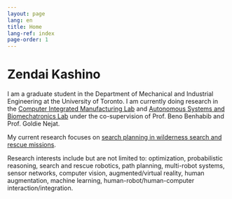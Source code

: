 ```yaml
---
layout: page
lang: en
title: Home 
lang-ref: index
page-order: 1
---
```


# Zendai Kashino

I am a graduate student in the Department of Mechanical and Industrial Engineering at the University of Toronto. I am currently doing research in the [Computer Integrated Manufacturing Lab](https://cimlab.mie.utoronto.ca/) and [Autonomous Systems and Biomechatronics Lab](http://asblab.mie.utoronto.ca/) under the co-supervision of Prof. Beno Benhabib and Prof. Goldie Nejat. 

My current research focuses on [search planning in wilderness search and rescue missions](../AutonomousWiSAR).

Research interests include but are not limited to: optimization, probabilistic reasoning, search and rescue robotics, path planning, multi-robot systems, sensor networks, computer vision, augmented/virtual reality, human augmentation, machine learning, human-robot/human-computer interaction/integration.